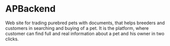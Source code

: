# APBackend
Web site for trading purebred pets with documents, that helps breeders and customers in searching and buying of a pet. It is the platform, where customer can find full and real information about a pet and his owner in two clicks.
